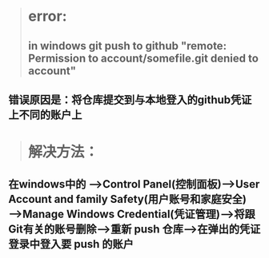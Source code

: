 > # error:   
> ## in windows git push to github "remote: Permission to account/somefile.git denied to account"

## 错误原因是：将仓库提交到与本地登入的github凭证上不同的账户上

> # 解决方法：
## 在windows中的 ——>Control Panel(控制面板)——>User Account and family Safety(用户账号和家庭安全)——>Manage Windows Credential(凭证管理)——>将跟Git有关的账号删除——>重新 push 仓库——>在弹出的凭证登录中登入要 push 的账户